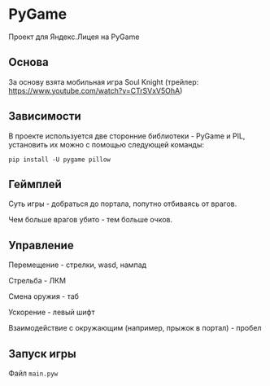 # PyGame
Проект для Яндекс.Лицея на PyGame

## Основа
За основу взята мобильная игра Soul Knight
(трейлер: https://www.youtube.com/watch?v=CTrSVxV5OhA)

## Зависимости
В проекте используется две сторонние библиотеки - PyGame и PIL, установить их можно с помощью следующей команды:
```
pip install -U pygame pillow
```

## Геймплей
Суть игры - добраться до портала, попутно отбиваясь от врагов.

Чем больше врагов убито - тем больше очков.

## Управление
Перемещение - стрелки, wasd, нампад

Стрельба - ЛКМ

Смена оружия - таб

Ускорение - левый шифт

Взаимодействие с окружающим (например, прыжок в портал) - пробел

## Запуск игры
Файл `main.pyw`
